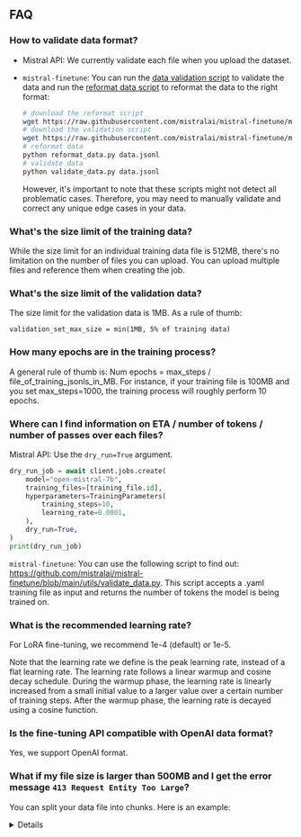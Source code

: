 ## FAQ

### How to validate data format? 

- Mistral API: We currently validate each file when you upload the dataset. 

- `mistral-finetune`: You can run the [data validation script](https://github.com/mistralai/mistral-finetune/blob/main/utils/validate_data.py) to validate the data and run the [reformat data script](https://github.com/mistralai/mistral-finetune/blob/main/utils/reformat_data.py) to reformat the data to the right format: 

    ```bash
    # download the reformat script
    wget https://raw.githubusercontent.com/mistralai/mistral-finetune/main/utils/reformat_data.py
    # download the validation script
    wget https://raw.githubusercontent.com/mistralai/mistral-finetune/main/utils/validate_data.py
    # reformat data
    python reformat_data.py data.jsonl
    # validate data
    python validate_data.py data.jsonl
    ```

    However, it's important to note that these scripts might not detect all problematic cases. Therefore, you may need to manually validate and correct any unique edge cases in your data.

### What's the size limit of the training data? 

While the size limit for an individual training data file is 512MB, there's no limitation on the number of files you can upload. You can upload multiple files and reference them when creating the job.

### What's the size limit of the validation data? 

The size limit for the validation data is 1MB. As a rule of thumb: 

`validation_set_max_size = min(1MB, 5% of training data)`


### How many epochs are in the training process? 

A general rule of thumb is: Num epochs = max_steps / file_of_training_jsonls_in_MB. For instance, if your training file is 100MB and you set max_steps=1000, the training process will roughly perform 10 epochs.

### Where can I find information on ETA / number of tokens / number of passes over each files?

Mistral API: Use the `dry_run=True` argument.

```python
dry_run_job = await client.jobs.create(
    model="open-mistral-7b",
    training_files=[training_file.id],
    hyperparameters=TrainingParameters(
        training_steps=10,
        learning_rate=0.0001,
    ),
    dry_run=True,
)
print(dry_run_job)
```

`mistral-finetune`: You can use the following script to find out: https://github.com/mistralai/mistral-finetune/blob/main/utils/validate_data.py. This script accepts a .yaml training file as input and returns the number of tokens the model is being trained on.

### What is the recommended learning rate? 

For LoRA fine-tuning, we recommend 1e-4 (default) or 1e-5. 

Note that the learning rate we define is the peak learning rate, instead of a flat learning rate. The learning rate follows a linear warmup and cosine decay schedule. During the warmup phase, the learning rate is linearly increased from a small initial value to a larger value over a certain number of training steps. After the warmup phase, the learning rate is decayed using a cosine function.

### Is the fine-tuning API compatible with OpenAI data format?

Yes, we support OpenAI format.

### What if my file size is larger than 500MB and I get the error message `413 Request Entity Too Large`? 

You can split your data file into chunks. Here is an example:

<details>
```py
import json
from datasets import load_dataset

# get data from hugging face
ds = load_dataset("HuggingFaceH4/ultrachat_200k",split="train_gen")

# save data into .jsonl. This file is about 1.3GB
with open('train.jsonl', 'w') as f:
    for line in ds:
        json.dump(line, f)
        f.write('\n')

# reformat data 
!wget https://raw.githubusercontent.com/mistralai/mistral-finetune/main/utils/reformat_data.py
!python reformat_data.py train.jsonl

# Split file into three chunks 
input_file = "train.jsonl"
output_files = ["train_1.jsonl", "train_2.jsonl", "train_3.jsonl"]
# open the output files
output_file_objects = [open(file, "w") for file in output_files]
# counter for output files
counter = 0
with open(input_file, "r") as f_in:
    # read the input file line by line
    for line in f_in:
        # parse the line as JSON
        data = json.loads(line)
        # write the data to the current output file
        output_file_objects[counter].write(json.dumps(data) + "\n")
        # increment the counter
        counter = (counter + 1) % 3
# close the output files
for file in output_file_objects:
    file.close()

# now you should see three jsonl files under 500MB
```
</details>
